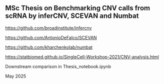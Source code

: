 ## MSc Thesis on Benchmarking CNV calls from scRNA by inferCNV, SCEVAN and Numbat

https://github.com/broadinstitute/infercnv

https://github.com/AntonioDeFalco/SCEVAN

https://github.com/kharchenkolab/numbat

https://statbiomed.github.io/SingleCell-Workshop-2021/CNV-analysis.html

Downstream comparison in Thesis_notebook.ipynb


May 2025
